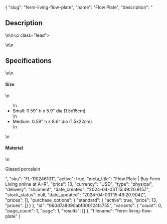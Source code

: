 {
  "slug": "ferm-living-flow-plate",
  "name": "Flow Plate",
  "description": "<h2>Description</h2>\n<!-- split -->\n<p class=\"lead\"> </p>\n<!-- split -->\n<h2>Specifications</h2>\n<!-- split -->\n<h4>Size</h4>\n<ul>\n<li>Small: 0.59\" h x 5.9\" dia (1.5x15cm)</li>\n<li>Medium: 0.59\" h x 8.6\" dia (1.5x22cm)</li>\n</ul>\n<h4>Material</h4>\n<p>Glazed porcelain</p>",
  "sku": "FL-110246101",
  "active": true,
  "meta_title": "Flow Plate | Buy Ferm Living online at A+R",
  "price": 13,
  "currency": "USD",
  "type": "physical",
  "delivery": "shipment",
  "date_created": "2024-04-03T15:49:20.815Z",
  "stock_status": null,
  "date_updated": "2024-04-03T15:49:20.904Z",
  "prices": [],
  "purchase_options": {
    "standard": {
      "active": true,
      "price": 13,
      "prices": []
    }
  },
  "id": "660d7a8090abf000124fc755",
  "variants": {
    "count": 0,
    "page_count": 1,
    "page": 1,
    "results": []
  },
  "filename": "ferm-living-flow-plate"
}